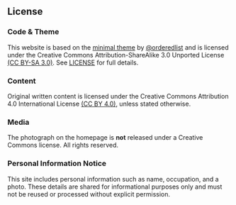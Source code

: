 ## License

### Code & Theme
This website is based on the [minimal theme](https://github.com/orderedlist/minimal) by [@orderedlist](https://github.com/orderedlist) and is licensed under the Creative Commons Attribution-ShareAlike 3.0 Unported License [(CC BY-SA 3.0)](https://creativecommons.org/licenses/by-sa/3.0/). See [LICENSE](./LICENSE) for full details.

### Content
Original written content is licensed under the Creative Commons Attribution 4.0 International License [(CC BY 4.0)](https://creativecommons.org/licenses/by/4.0/), unless stated otherwise.

### Media
The photograph on the homepage is **not** released under a Creative Commons license. All rights reserved.

### Personal Information Notice
This site includes personal information such as name, occupation, and a photo. These details are shared for informational purposes only and must not be reused or processed without explicit permission.

